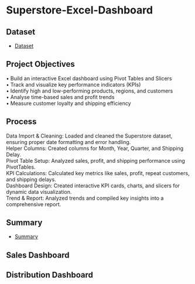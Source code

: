 # Superstore-Excel-Dashboard
## Dataset
- <a href="https://github.com/rakhimathur791/Data-Analysis-Dashboard-Superstore/blob/main/Data%20Analysis%20-%20Superstore.xlsx">Dataset</a>
## Project Objectives  
•	Build an interactive Excel dashboard using Pivot Tables and Slicers  
•	Track and visualize key performance indicators (KPIs)  
•	Identify high and low-performing products, regions, and customers  
•	Analyse time-based sales and profit trends  
•	Measure customer loyalty and shipping efficiency  
## Process
Data Import & Cleaning: Loaded and cleaned the Superstore dataset, ensuring proper date formatting and error handling.  
Helper Columns: Created columns for Month, Year, Quarter, and Shipping Delay.  
Pivot Table Setup: Analyzed sales, profit, and shipping performance using PivotTables.  
KPI Calculations: Calculated key metrics like sales, profit, repeat customers, and shipping delays.  
Dashboard Design: Created interactive KPI cards, charts, and slicers for dynamic data visualization.  
Trend & Report: Analyzed trends and compiled key insights into a comprehensive report.  

## Summary
- <a href="https://github.com/rakhimathur791/Data-Analysis-Dashboard-Superstore/blob/main/Summary.pdf">Summary</a>
## Sales Dashboard
## Distribution Dashboard 


